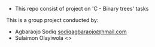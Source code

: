 - This repo consist of project on 'C - Binary trees' tasks

This is a group project conducted by:
- Agbaraojo Sodiq <sodiqagbaraojo@hmail.com>
- Sulaimon Olayiwola <>

